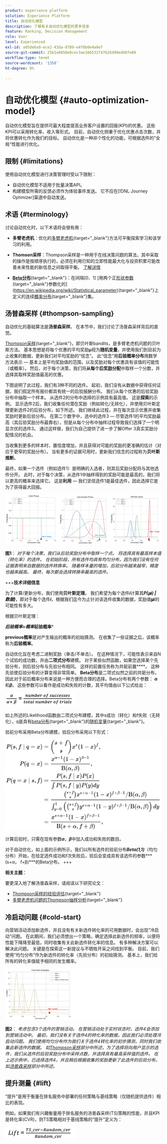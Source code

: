 ```yaml
---
product: experience platform
solution: Experience Platform
title: 自动优化模型
description: 了解有关自动优化模型的更多信息
feature: Ranking, Decision Management
role: User
level: Experienced
exl-id: a85de6a9-ece2-43da-8789-e4f8b0e4a0e7
source-git-commit: 25b1e6050e0cec3ae166532f47626d99ed68fe80
workflow-type: tm+mt
source-wordcount: '1358'
ht-degree: 0%

---
```


# 自动优化模型 {#auto-optimization-model}

自动优化模型旨在提供可最大程度提高业务客户设置的回报(KPI)的优惠。 这些KPI可以采用转化率、收入等形式。 目前，自动优化侧重于优化优惠点击次数，并将优惠转化作为我们的目标。 自动优化是一种非个性化的功能，可根据选件的“全局”性能进行优化。

## 限制 {#limitations}

使用自动优化模型进行决策管理时受以下限制：

* 自动优化模型不适用于批量决策API。
* 构建模型所需的反馈必须作为体验事件发送。 它不应在[!DNL Journey Optimizer]渠道中自动发送。

## 术语 {#terminology}

讨论自动优化时，以下术语将会很有用：

* **多臂老虎机**：优化的[多臂老虎机](https://en.wikipedia.org/wiki/Multi-armed_bandit){target="_blank"}方法可平衡探索学习和该学习的利用。

* **Thomson采样**：Thompson采样是一种用于在线决策问题的算法，其中采取的操作是按顺序执行的，必须在利用已知的立即性能最大化与投资积累可能改善未来性能的新信息之间取得平衡。 [了解详情](#thompson-sampling)

* [**Beta分布**](https://en.wikipedia.org/wiki/Beta_distribution){target="_blank"}：在间隔[0、1] [用两个正[形状参数](https://en.wikipedia.org/wiki/Shape_parameter){target="_blank"}参数化的](https://en.wikipedia.org/wiki/Statistical_parameter){target="_blank"}上定义的连续[概率分布](https://en.wikipedia.org/wiki/Probability_distribution){target="_blank"}集。

## 汤普森采样 {#thompson-sampling}

自动优化的基础算法是&#x200B;**汤普森采样**。 在本节中，我们讨论了汤普森采样背后的直觉。

[Thompson采样](https://en.wikipedia.org/wiki/Thompson_sampling){target="_blank"}，即贝叶斯bandits，是多臂老虎机问题的贝叶斯方法。  基本思想是将每个优惠的平均奖励𝛍视为&#x200B;**随机变量**，并使用我们到目前为止收集的数据，更新我们对平均奖励的“信念”。 此“信念”用&#x200B;**后验概率分布**&#x200B;用数学方法表示 — 基本上是平均奖励值的范围，以及奖励对每个优惠具有该值的可能性（或概率）。 然后，对于每个决策，我们将&#x200B;**从每个后奖励分配**&#x200B;中取样一个分数，并选择其取样奖励值最高的优惠。

下图说明了此过程，我们有3种不同的选件。 起初，我们没有从数据中获得任何证据，我们假定所有报价都具有统一的后验报酬分布。 我们从每个优惠的后验奖励分布中抽取一个样本。 从选件2的分布中选择的示例具有最高值。 这是&#x200B;**探索**&#x200B;的示例。 显示选件2后，我们收集任何潜在奖励（例如转化/无转化），并使用贝叶斯定理更新选件2的后验分布，如下所述。  我们继续此过程，并在每次显示优惠并收集奖励时更新后验分布。 在第二个数字中，选中的选件3 — 尽管选件1的平均奖励最高（其后验奖励分布最靠右），但是从每个分布中抽样过程导致我们选择了一个明显次优的选件3。 通过这样做，我们为自己提供了进一步了解Offer 3真实奖励分配情况的机会。

当收集到更多的样本时，置信度增加，并且获得对可能的奖励的更准确的估计（对应于更窄的奖励分布）。 当有更多的证据可用时，更新我们信念的过程称为&#x200B;**贝叶斯推断**。

最终，如果一个选件（例如选件1）是明确的入选者，则其后奖励分配将与其他选件分开。 此时，对于每个决策，从选件1中抽样得到的奖励可能是最高的，我们将以更高的概率来选择它。 这是&#x200B;**利用** — 我们坚信选件1是最佳选件，因此选择它是为了获得最大回报。

![](../assets/ai-ranking-thompson-sampling.png)

**图1**： *对于每个决策，我们从后验奖励分布中取样一个点。 将选择具有最高样本值（转化率）的选件。 在初始阶段，所有选件均具有均匀分布，因为我们没有任何证据表明来自数据的选件转换率。 随着样本量的增加，后验分布越来越窄，精度也越来越高。 最终，每次都会选择转换率最高的选件。*

<!--
![](../assets/ai-ranking-thompson-sampling-initial.png)
![](../assets/ai-ranking-thompson-sampling-intermediate.png)
![](../assets/ai-ranking-thompson-sampling-ultimate.png)
-->

+++**技术详细信息**

为了计算/更新分布，我们使用&#x200B;**贝叶斯定理**。 我们希望为每个选件&#x200B;***i***&#x200B;计算其***P(𝛍i) | 数据)***，即对于每个选件&#x200B;***i***，根据我们迄今为止针对该选件收集的数据，奖励值&#x200B;**𝛍i**&#x200B;的可能性有多大。

根据贝叶斯定理：

***后验概率=概率*前验概率***

**previous概率**&#x200B;是对产生输出的概率的初始猜测。 在收集了一些证据之后，该概率称为&#x200B;**后验概率**。 

自动优化旨在考虑二进制奖励（单击/不单击）。 在这种情况下，可能性表示来自N个试验的成功数，并由&#x200B;**二项式分布**&#x200B;建模。 对于某些似然函数，如果您选择某个先验分布，则后验分布与先验分布相同。 这样的前置任务称为共轭前置&#x200B;****。 这种先验使后验分布的计算变得非常简单。 **Beta分布**&#x200B;是二项式似然之前的共轭分布，因此对于前后概率分布来说是一种方便而合理的选择。Beta分布有两个参数： ***α***&#x200B;和&#x200B;***β***。 这些参数可以看作是成功和失败的计数，其平均值由以下公式给出：

![](../assets/ai-ranking-beta-distribution.png)

如上所述的Likelihood函数由二项式分布建模，其中s成功（转化）和f失败（无转化），q是具有[beta分布](https://en.wikipedia.org/wiki/Beta_distribution){target="_blank"}的[随机变量](https://en.wikipedia.org/wiki/Random_variable){target="_blank"}。

验前分布采用Beta分布建模，验后分布采用以下形式：

![](../assets/ai-ranking-posterior-distribution.svg)

计算后验时，只需在现有参数&#x200B;***α***，***β***&#x200B;中加入成功和失败的数目。

对于自动优化，如上面的示例所示，我们以所有选件的验前分布&#x200B;***Beta(1,1)***（均匀分布）开始，在给定选件成功和f次失败后，验后会变成具有该选件的参数&#x200B;***(s+α， f+β)***的Beta分布。
+++

**相关主题**：

要更深入地了解汤普森采样，请阅读以下研究论文：
* [Thompson采样的经验评估](https://proceedings.neurips.cc/paper/2011/file/e53a0a2978c28872a4505bdb51db06dc-Paper.pdf){target="_blank"}
* [多臂老虎机问题的Thompson抽样分析](https://proceedings.mlr.press/v23/agrawal12/agrawal12.pdf){target="_blank"}

## 冷启动问题 {#cold-start}

向营销活动添加新选件，并且没有有关新选件转化率的可用数据时，会出现“冷启动”问题。 在此期间，我们必须想出一个策略，确定选择此新选件的频率，以便将性能下降降至最低，同时收集有关此新选件转化率的信息。 有多种解决方案可以解决此问题。 关键是在探索这一新提议与不牺牲开采之间找到平衡。 目前，我们使用“均匀分布”作为新选件的转化率（先验分布）的初始猜测。 基本上，我们给所有的转化率值赋予相同的发生概率。


![](../assets/ai-ranking-cold-start-strategies.png)

**图2**： *考虑包含3个选件的营销活动。 在营销活动处于实时状态时，选件4会添加到营销活动中。 最初，我们没有关于选件4的转化率的数据，因此我们必须处理冷启动问题。 我们使用均匀分布作为我们关于选件4转化率的初步猜测，同时我们收集此新选件的数据。 如[Thompson采样](#thompson-sampling)部分中所述，为了选择将向用户显示的选件，我们从选件的后验奖励分布中采样点数，并选择具有最高采样值的选件。 在上述示例中，已选择选件4，并且稍后根据收集的奖励更新了此选件的后验分布，如[汤普森采样](#thompson-sampling)部分中所述。*

## 提升测量 {#lift}

“提升”是用于衡量在排名服务中部署的任何策略与基线策略（仅随机提供选件）相比的表现。

例如，如果我们有兴趣衡量用于排名服务的汤普森采样(TS)策略的性能，并且KPI是转化率(CVR)，则TS策略相对于基线策略的“提升”定义为：

![](../assets/ai-ranking-lift.png)
